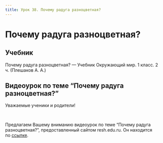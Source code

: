 ```yaml
---
title: Урок 38. Почему радуга разноцветная?
---
```


# Почему радуга разноцветная?

## Учебник

Почему радуга разноцветная? — Учебник Окружающий мир. 1 класс. 2 ч. (Плешаков А. А.)

## Видеоурок по теме “Почему радуга разноцветная?”

<p>Уважаемые ученики и родители!</p>
<p>&nbsp;</p>
<p>Предлагаем Вашему вниманию видеоурок по теме &ldquo;Почему радуга разноцветная?&rdquo;, предоставленный сайтом resh.edu.ru. Он находится по&nbsp;<a href="https://resh.edu.ru/subject/lesson/3652/main/97438/">ссылке</a>.</p>